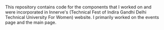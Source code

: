 This repository contains code for the components that I worked on and were incorporated in Innerve's (Technical Fest of Indira Gandhi Delhi Technical University For Women) website. I primarily worked on the events page and the main page. 
